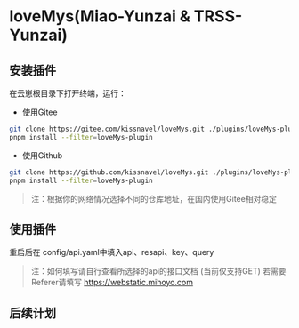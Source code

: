 # loveMys(Miao-Yunzai & TRSS-Yunzai)

## 安装插件
在云崽根目录下打开终端，运行：
* 使用Gitee
``` bash
git clone https://gitee.com/kissnavel/loveMys.git ./plugins/loveMys-plugin/
pnpm install --filter=loveMys-plugin
```
* 使用Github
``` bash
git clone https://github.com/kissnavel/loveMys.git ./plugins/loveMys-plugin/
pnpm install --filter=loveMys-plugin
```
> 注：根据你的网络情况选择不同的仓库地址，在国内使用Gitee相对稳定

## 使用插件
重启后在 config/api.yaml中填入api、resapi、key、query
> 注：如何填写请自行查看所选择的api的接口文档 (当前仅支持GET)
> 若需要Referer请填写 https://webstatic.mihoyo.com

## 后续计划

